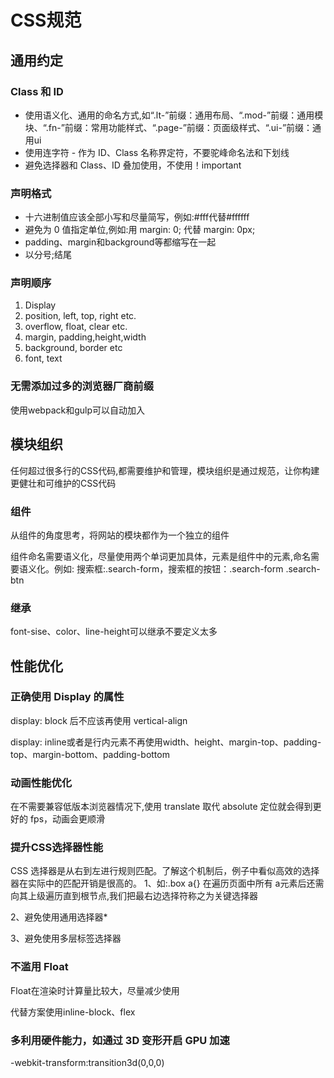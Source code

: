 # CSS规范
## 通用约定
### Class 和 ID
- 使用语义化、通用的命名方式,如“.lt-”前缀：通用布局、“.mod-”前缀：通用模块、“.fn-”前缀：常用功能样式、“.page-”前缀：页面级样式、“.ui-”前缀：通用ui
- 使用连字符 - 作为 ID、Class 名称界定符，不要驼峰命名法和下划线
- 避免选择器和 Class、ID 叠加使用，不使用！important

### 声明格式 
- 十六进制值应该全部小写和尽量简写，例如:#fff代替#ffffff
- 避免为 0 值指定单位,例如:用 margin: 0; 代替 margin: 0px;
- padding、margin和background等都缩写在一起
- 以分号;结尾

### 声明顺序
1. Display
2.	position, left, top, right etc.
3.	overflow, float, clear etc.
4.	margin, padding,height,width
5.	background, border etc
6. font, text

### 无需添加过多的浏览器厂商前缀
使用webpack和gulp可以自动加入

## 模块组织
任何超过很多行的CSS代码,都需要维护和管理，模块组织是通过规范，让你构建更健壮和可维护的CSS代码

### 组件
从组件的角度思考，将网站的模块都作为一个独立的组件

组件命名需要语义化，尽量使用两个单词更加具体，元素是组件中的元素,命名需要语义化。例如:
搜索框:.search-form，搜索框的按钮：.search-form .search-btn

### 继承
font-sise、color、line-height可以继承不要定义太多

## 性能优化
### 正确使用 Display 的属性

display: block 后不应该再使用 vertical-align

display: inline或者是行内元素不再使用width、height、margin-top、padding-top、margin-bottom、padding-bottom

### 动画性能优化
在不需要兼容低版本浏览器情况下,使用 translate 取代 absolute 定位就会得到更好的 fps，动画会更顺滑

### 提升CSS选择器性能
CSS 选择器是从右到左进行规则匹配。了解这个机制后，例子中看似高效的选择器在实际中的匹配开销是很高的。
1、如:.box a{} 在遍历页面中所有 a元素后还需向其上级遍历直到根节点,我们把最右边选择符称之为关键选择器

2、避免使用通用选择器*

3、避免使用多层标签选择器

### 不滥用 Float
Float在渲染时计算量比较大，尽量减少使用

代替方案使用inline-block、flex

### 多利用硬件能力，如通过 3D 变形开启 GPU 加速
-webkit-transform:transition3d(0,0,0)